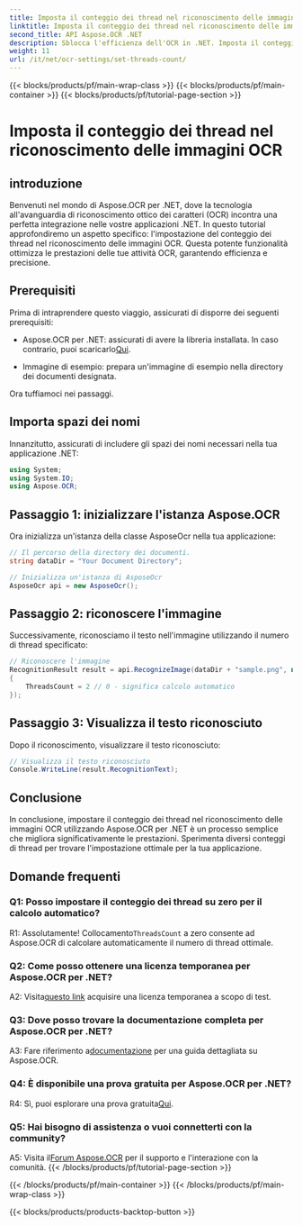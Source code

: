 ```yaml
---
title: Imposta il conteggio dei thread nel riconoscimento delle immagini OCR
linktitle: Imposta il conteggio dei thread nel riconoscimento delle immagini OCR
second_title: API Aspose.OCR .NET
description: Sblocca l'efficienza dell'OCR in .NET. Imposta il conteggio dei thread senza sforzo con Aspose.OCR. Aumenta la precisione e la velocità.
weight: 11
url: /it/net/ocr-settings/set-threads-count/
---
```


{{< blocks/products/pf/main-wrap-class >}}
{{< blocks/products/pf/main-container >}}
{{< blocks/products/pf/tutorial-page-section >}}

# Imposta il conteggio dei thread nel riconoscimento delle immagini OCR

## introduzione

Benvenuti nel mondo di Aspose.OCR per .NET, dove la tecnologia all'avanguardia di riconoscimento ottico dei caratteri (OCR) incontra una perfetta integrazione nelle vostre applicazioni .NET. In questo tutorial approfondiremo un aspetto specifico: l'impostazione del conteggio dei thread nel riconoscimento delle immagini OCR. Questa potente funzionalità ottimizza le prestazioni delle tue attività OCR, garantendo efficienza e precisione.

## Prerequisiti

Prima di intraprendere questo viaggio, assicurati di disporre dei seguenti prerequisiti:

-  Aspose.OCR per .NET: assicurati di avere la libreria installata. In caso contrario, puoi scaricarlo[Qui](https://releases.aspose.com/ocr/net/).

- Immagine di esempio: prepara un'immagine di esempio nella directory dei documenti designata.

Ora tuffiamoci nei passaggi.

## Importa spazi dei nomi

Innanzitutto, assicurati di includere gli spazi dei nomi necessari nella tua applicazione .NET:

```csharp
using System;
using System.IO;
using Aspose.OCR;
```

## Passaggio 1: inizializzare l'istanza Aspose.OCR

Ora inizializza un'istanza della classe AsposeOcr nella tua applicazione:

```csharp
// Il percorso della directory dei documenti.
string dataDir = "Your Document Directory";

// Inizializza un'istanza di AsposeOcr
AsposeOcr api = new AsposeOcr();
```

## Passaggio 2: riconoscere l'immagine

Successivamente, riconosciamo il testo nell'immagine utilizzando il numero di thread specificato:

```csharp
// Riconoscere l'immagine
RecognitionResult result = api.RecognizeImage(dataDir + "sample.png", new RecognitionSettings
{
    ThreadsCount = 2 // 0 - significa calcolo automatico
});
```

## Passaggio 3: Visualizza il testo riconosciuto

Dopo il riconoscimento, visualizzare il testo riconosciuto:

```csharp
// Visualizza il testo riconosciuto
Console.WriteLine(result.RecognitionText);
```

## Conclusione

In conclusione, impostare il conteggio dei thread nel riconoscimento delle immagini OCR utilizzando Aspose.OCR per .NET è un processo semplice che migliora significativamente le prestazioni. Sperimenta diversi conteggi di thread per trovare l'impostazione ottimale per la tua applicazione.

## Domande frequenti

### Q1: Posso impostare il conteggio dei thread su zero per il calcolo automatico?

 R1: Assolutamente! Collocamento`ThreadsCount` a zero consente ad Aspose.OCR di calcolare automaticamente il numero di thread ottimale.

### Q2: Come posso ottenere una licenza temporanea per Aspose.OCR per .NET?

 A2: Visita[questo link](https://purchase.aspose.com/temporary-license/) acquisire una licenza temporanea a scopo di test.

### Q3: Dove posso trovare la documentazione completa per Aspose.OCR per .NET?

 A3: Fare riferimento a[documentazione](https://reference.aspose.com/ocr/net/) per una guida dettagliata su Aspose.OCR.

### Q4: È disponibile una prova gratuita per Aspose.OCR per .NET?

 R4: Sì, puoi esplorare una prova gratuita[Qui](https://releases.aspose.com/).

### Q5: Hai bisogno di assistenza o vuoi connetterti con la community?

 A5: Visita il[Forum Aspose.OCR](https://forum.aspose.com/c/ocr/16) per il supporto e l'interazione con la comunità.
{{< /blocks/products/pf/tutorial-page-section >}}

{{< /blocks/products/pf/main-container >}}
{{< /blocks/products/pf/main-wrap-class >}}

{{< blocks/products/products-backtop-button >}}
